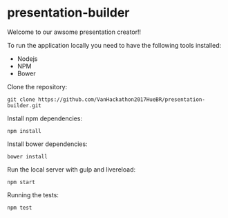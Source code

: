 # presentation-builder

Welcome to our awsome presentation creator!!


To run the application locally you need to have the following tools installed:
* Nodejs
* NPM
* Bower


Clone the repository:
```
git clone https://github.com/VanHackathon2017HueBR/presentation-builder.git
```

Install npm dependencies:
```
npm install
```

Install bower dependencies:
```
bower install
```

Run the local server with gulp and livereload:
```
npm start
```

Running the tests:
```
npm test
```
